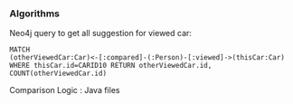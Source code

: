 <h3>Algorithms</h3>
<p>
Neo4j query to get all suggestion for viewed car:

<code>MATCH (otherViewedCar:Car)<-[:compared]-(:Person)-[:viewed]->(thisCar:Car)
WHERE thisCar.id=CARID10 RETURN otherViewedCar.id, COUNT(otherViewedCar.id)</code>
</p>

<p>
Comparison Logic : Java files 
</p>
